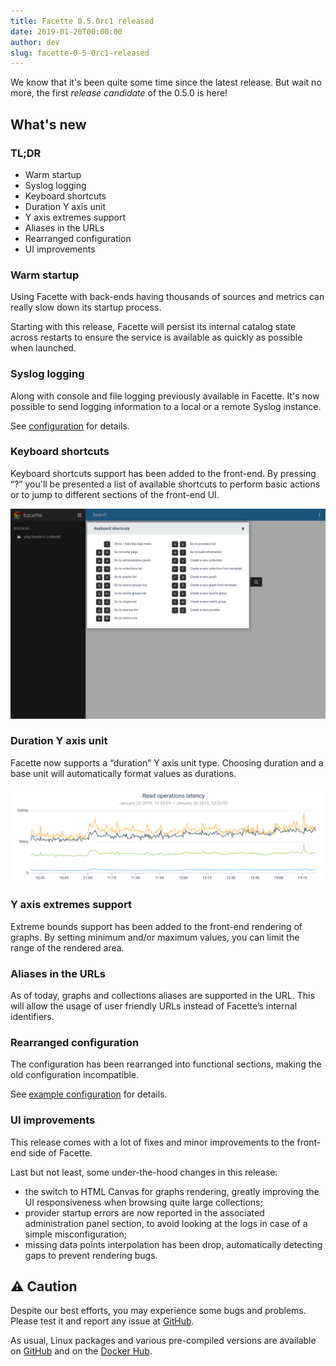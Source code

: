 ```yaml
---
title: Facette 0.5.0rc1 released
date: 2019-01-20T00:00:00
author: dev
slug: facette-0-5-0rc1-released
---
```

We know that it's been quite some time since the latest release. But wait no
more, the first *release candidate* of the 0.5.0 is here!<!--more-->

## What's new

### TL;DR

* Warm startup
* Syslog logging
* Keyboard shortcuts
* Duration Y axis unit
* Y axis extremes support
* Aliases in the URLs
* Rearranged configuration
* UI improvements

### Warm startup

Using Facette with back-ends having thousands of sources and metrics
can really slow down its startup process.

Starting with this release, Facette will persist its internal catalog state
across restarts to ensure the service is available as quickly as possible when
launched.

### Syslog logging

Along with console and file logging previously available in Facette. It's now
possible to send logging information to a local or a remote Syslog instance.

See [configuration][docs-config] for details.

### Keyboard shortcuts

Keyboard shortcuts support has been added to the front-end. By pressing
“?” you'll be presented a list of available shortcuts to perform basic actions
or to jump to different sections of the front-end UI.

![](/images/2019/01/facette-keyboard_shortcuts.png)

### Duration Y axis unit

Facette now supports a “duration” Y axis unit type. Choosing duration and
a base unit will automatically format values as durations.

![](/images/2019/01/facette-duration_unit.png)

### Y axis extremes support

Extreme bounds support has been added to the front-end rendering of graphs. By
setting minimum and/or maximum values, you can limit the range of the rendered
area.

### Aliases in the URLs

As of today, graphs and collections aliases are supported in the URL. This will
allow the usage of user friendly URLs instead of Facette’s internal identifiers.

### Rearranged configuration

The configuration has been rearranged into functional sections, making the old
configuration incompatible.

See [example configuration][examples-config] for details.

### UI improvements

This release comes with a lot of fixes and minor improvements to the front-end
side of Facette.

Last but not least, some under-the-hood changes in this release:

* the switch to HTML Canvas for graphs rendering, greatly improving the UI
  responsiveness when browsing quite large collections;
* provider startup errors are now reported in the associated
  administration panel section, to avoid looking at the logs in case of
  a simple misconfiguration;
* missing data points interpolation has been drop, automatically detecting gaps
  to prevent rendering bugs.

## ⚠️ Caution️

Despite our best efforts, you may experience some bugs and problems. Please
test it and report any issue at [GitHub][github-issues].

As usual, Linux packages and various pre-compiled versions are available on
[GitHub][github] and on the [Docker Hub][docker].

[docker]: https://hub.docker.com/r/facette/facette/
[docs-config]: https://docs.facette.io/latest/configuration/
[examples-config]: https://raw.githubusercontent.com/facette/facette/0.5/docs/examples/facette.yaml
[github-issues]: https://github.com/facette/facette/issues
[github]: https://github.com/facette/facette/releases/tag/0.5.0rc1
